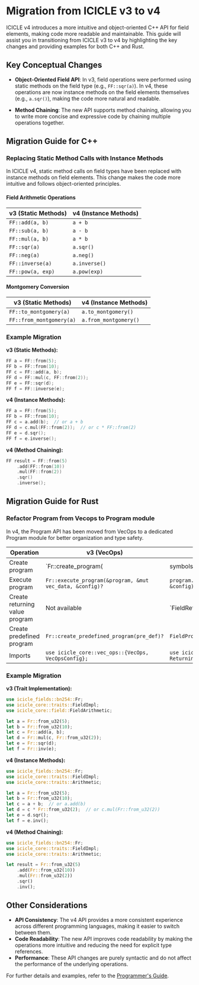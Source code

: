 # Migration from ICICLE v3 to v4

ICICLE v4 introduces a more intuitive and object-oriented C++ API for field elements, making code more readable and maintainable. This guide will assist you in transitioning from ICICLE v3 to v4 by highlighting the key changes and providing examples for both C++ and Rust.

## Key Conceptual Changes

- **Object-Oriented Field API**: In v3, field operations were performed using static methods on the field type (e.g., `FF::sqr(a)`). In v4, these operations are now instance methods on the field elements themselves (e.g., `a.sqr()`), making the code more natural and readable.
  
- **Method Chaining**: The new API supports method chaining, allowing you to write more concise and expressive code by chaining multiple operations together.

## Migration Guide for C++

### Replacing Static Method Calls with Instance Methods

In ICICLE v4, static method calls on field types have been replaced with instance methods on field elements. This change makes the code more intuitive and follows object-oriented principles.

#### Field Arithmetic Operations

| v3 (Static Methods) | v4 (Instance Methods) |
|---------------------|----------------------|
| `FF::add(a, b)` | `a + b` |
| `FF::sub(a, b)` | `a - b` |
| `FF::mul(a, b)` | `a * b` |
| `FF::sqr(a)` | `a.sqr()` |
| `FF::neg(a)` | `a.neg()` |
| `FF::inverse(a)` | `a.inverse()` |
| `FF::pow(a, exp)` | `a.pow(exp)` |

#### Montgomery Conversion

| v3 (Static Methods) | v4 (Instance Methods) |
|---------------------|----------------------|
| `FF::to_montgomery(a)` | `a.to_montgomery()` |
| `FF::from_montgomery(a)` | `a.from_montgomery()` |

### Example Migration

**v3 (Static Methods):**
```cpp
FF a = FF::from(5);
FF b = FF::from(10);
FF c = FF::add(a, b);
FF d = FF::mul(c, FF::from(2));
FF e = FF::sqr(d);
FF f = FF::inverse(e);
```

**v4 (Instance Methods):**
```cpp
FF a = FF::from(5);
FF b = FF::from(10);
FF c = a.add(b);  // or a + b
FF d = c.mul(FF::from(2));  // or c * FF::from(2)
FF e = d.sqr();
FF f = e.inverse();
```

**v4 (Method Chaining):**
```cpp
FF result = FF::from(5)
    .add(FF::from(10))
    .mul(FF::from(2))
    .sqr()
    .inverse();
```

## Migration Guide for Rust

### Refactor Program from Vecops to Program module

In v4, the Program API has been moved from VecOps to a dedicated Program module for better organization and type safety.

| Operation | v3 (VecOps) | v4 (Program) |
|-----------|-------------|--------------|
| Create program | `Fr::create_program(|symbols| { ... }, nof_params)?` | `FieldProgram::new(|symbols| { ... }, nof_params)?` |
| Execute program | `Fr::execute_program(&program, &mut vec_data, &config)?` | `program.execute_program(&mut vec_data, &config)?` |
| Create returning value program | Not available | `FieldReturningValueProgram::new(|symbols| -> symbol { ... }, nof_params)?` |
| Create predefined program | `Fr::create_predefined_program(pre_def)?` | `FieldProgram::new_predefined(pre_def)?` |
| Imports | `use icicle_core::vec_ops::{VecOps, VecOpsConfig};` | `use icicle_core::program::{Program, ReturningValueProgram};` |

### Example Migration

**v3 (Trait Implementation):**
```rust
use icicle_fields::bn254::Fr;
use icicle_core::traits::FieldImpl;
use icicle_core::field::FieldArithmetic;

let a = Fr::from_u32(5);
let b = Fr::from_u32(10);
let c = Fr::add(a, b);
let d = Fr::mul(c, Fr::from_u32(2));
let e = Fr::sqr(d);
let f = Fr::inv(e);
```

**v4 (Instance Methods):**
```rust
use icicle_fields::bn254::Fr;
use icicle_core::traits::FieldImpl;
use icicle_core::traits::Arithmetic;

let a = Fr::from_u32(5);
let b = Fr::from_u32(10);
let c = a + b;  // or a.add(b)
let d = c * Fr::from_u32(2);  // or c.mul(Fr::from_u32(2))
let e = d.sqr();
let f = e.inv();
```

**v4 (Method Chaining):**
```rust
use icicle_fields::bn254::Fr;
use icicle_core::traits::FieldImpl;
use icicle_core::traits::Arithmetic;

let result = Fr::from_u32(5)
    .add(Fr::from_u32(10))
    .mul(Fr::from_u32(2))
    .sqr()
    .inv();
```


## Other Considerations

- **API Consistency**: The v4 API provides a more consistent experience across different programming languages, making it easier to switch between them.
- **Code Readability**: The new API improves code readability by making the operations more intuitive and reducing the need for explicit type references.
- **Performance**: These API changes are purely syntactic and do not affect the performance of the underlying operations.

For further details and examples, refer to the [Programmer's Guide](start/programmers_guide/general.md).